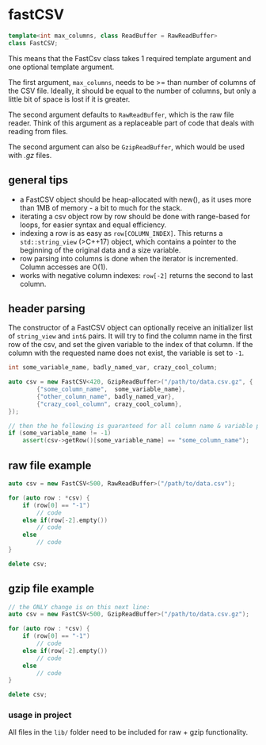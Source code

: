 # fastCSV
```C++
template<int max_columns, class ReadBuffer = RawReadBuffer>
class FastCSV;
```
This means that the FastCsv class takes 1 required template argument and one optional template argument.

The first argument, `max_columns`, needs to be >= than number of columns of the CSV file. Ideally, it should be equal to the number of columns, but only a little bit of space is lost if it is greater.

The second argument defaults to `RawReadBuffer`, which is the raw file reader. Think of this argument as a replaceable part of code that deals with reading from files.

The second argument can also be `GzipReadBuffer`, which would be used with <i>.gz</i> files.

## general tips
* a FastCSV object should be heap-allocated with new(), as it uses more than 1MB of memory - a bit to much for the stack.
* iterating a csv object row by row should be done with range-based for loops, for easier syntax and equal efficiency.
* indexing a row is as easy as `row[COLUMN_INDEX]`. This returns a `std::string_view` (>C++17) object, which contains a pointer to the beginning of the original data and a size variable.
* row parsing into columns is done when the iterator is incremented. Column accesses are O(1).
* works with negative column indexes: `row[-2]` returns the second to last column.

## header parsing
The constructor of a FastCSV object can optionally receive an initializer list of `string_view` and `int&` pairs.
It will try to find the column name in the first row of the csv, and set the given variable to the index of that column.
If the column with the requested name does not exist, the variable is set to `-1`.
```C++
int some_variable_name, badly_named_var, crazy_cool_column;

auto csv = new FastCSV<420, GzipReadBuffer>("/path/to/data.csv.gz", {
        {"some_column_name",  some_variable_name},
        {"other_column_name", badly_named_var},
        {"crazy_cool_column", crazy_cool_column},
});

// then the he following is guaranteed for all column name & variable pairs
if (some_variable_name != -1)
    assert(csv->getRow()[some_variable_name] == "some_column_name");
```

## raw file example
```C++
auto csv = new FastCSV<500, RawReadBuffer>("/path/to/data.csv");

for (auto row : *csv) {
    if (row[0] == "-1")
        // code
    else if(row[-2].empty())
        // code
    else
        // code
}

delete csv;
```

## gzip file example
```C++
// the ONLY change is on this next line:
auto csv = new FastCSV<500, GzipReadBuffer>("/path/to/data.csv.gz");

for (auto row : *csv) {
    if (row[0] == "-1")
        // code
    else if(row[-2].empty())
        // code
    else
        // code
}

delete csv;
```

### usage in project
All files in the `lib/` folder need to be included for raw + gzip functionality.
